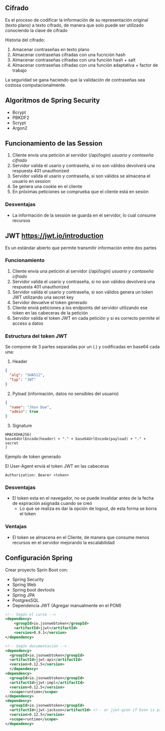 ## Cifrado 
Es el proceso de codificar la información de su representación original (texto plano)
a texto cifrado, de manera que solo puede ser utilizado conociendo la clave de cifrado

Historia del cifrado:
1. Amacenar contraseñas en texto plano
2. Almacenar contraseñas cifradas con una fucnción hash
3. Almacenar contraseñas cifradas con una función hash + salt
4. Almacenar contraseñas cifradas con una función adaptativa + factor de trabajo

La seguridad se gana haciendo que la validación de contraseñas sea costosa computacionalmente.

## Algoritmos de Spring Security
* Bcrypt
* PBKDF2
* Scrypt
* Argon2

## Funcionamiento de las Session
1. Cliente envía una petición al servidor (/api/login) *usuario y contaseña cifrado*
2. Servidor valida el usario y contraseña, si no son válidos devolverá una respuesta 401 unauthorized
3. Servidor valida el usario y contraseña, si son válidos se almacena el usuario en session
4. Se genera una cookie en el cliente
5. En próximas peticiones se comprueba que el cliente está en sesión

### Desventajas
* La información de la session se guarda en el servidor, lo cual consume recursos


## JWT https://jwt.io/introduction

Es un estándar abierto que permite transmitir información entre dos partes

### Funcionamiento
1. Cliente envía una petición al servidor (/api/login) *usuario y contaseña cifrado*
2. Servidor valida el usario y contraseña, si no son válidos devolverá una respuesta 401 unauthorized
3. Servidor valida el usario y contraseña, si son válidos genera un token JWT utilizando una secret key
4. Servidor devuelve el token generado
5. Cliente enviá peticiones a los endpoints del servidor utilizando ese token en las cabeceras de la petición
6. Servidor valida el token JWT en cada petición y si es correcto permite el acceso a datos


### Estructura del token JWT
Se compone de 3 partes separadas por un (.) y codificadas en base64 cada una:
1. Header
```json
{
  "alg": "SHA512",
  "typ": "JWT"
}
```
2. Pyload (información, datos no sensibles del usuario)
```json
{
  "name": "Jhon Doe",
  "admin": true
}
```
3. Signature
```
HMACKDHA256(
base64UrlEncode(header) + "." + base64UrlEncode(payload) + "." + secret
)
```
Ejemplo de token generado

El User-Agent enviá el token JWT en las cabeceras
```
Authorization: Bearer <token>
```


### Desventajas 
* El token esta en el navegador, no se puede invalidar antes de la fecha de expiración asignada cuando se creó
  * Lo que se realiza es dar la opción de logout, de esta forma se borra el token
### Ventajas
* El token se almacena en el Cliente, de manera que consume menos recursos en el servidor mejorando la escalabilidad


## Configuración Spring

Crear proyecto Sprin Boot con:
* Spring Security
* Spring Web
* Spring boot devtools
* Spring JPA
* PostgresSQL
* Dependencia JWT (Agregar manualmente en el POM)
```xml
<!-- Según el curso -->
<dependency>
    <groupId>io.jsonwebtoken</groupId>
    <artifactId>jjwt</artifactId>
    <version>0.9.1</version>
</dependency>

<!-- Según documentación -->
<dependency>
  <groupId>io.jsonwebtoken</groupId>
  <artifactId>jjwt-api</artifactId>
  <version>0.12.5</version>
  </dependency>
<dependency>
  <groupId>io.jsonwebtoken</groupId>
  <artifactId>jjwt-impl</artifactId>
  <version>0.12.5</version>
  <scope>runtime</scope>
</dependency>
<dependency>
  <groupId>io.jsonwebtoken</groupId>
  <artifactId>jjwt-jackson</artifactId> <!-- or jjwt-gson if Gson is preferred -->
  <version>0.12.5</version>
  <scope>runtime</scope>
</dependency>
```